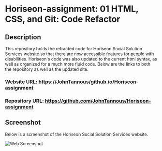 # Horiseon-assignment: 01 HTML, CSS, and Git: Code Refactor

## Description

This repository holds the refracted code for Horiseon Social Solution Services website so that there are now accessible features for people with disabilities. Horiseon's code was also updated to the current html syntax, as well as organized for a much more fluid code. Below are the links to both the repository as well as the updated site.

### Website URL: https://JohnTannous/github.io/Horiseon-assignment
### Repository URL: https://github.com/JohnTannous/Horiseon-assignment

## Screenshot

Below is a screenshot of the Horiseon Social Solution Services website.

![Web Screenshot](./assets/images/screenshot.png)